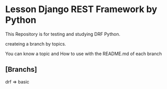# Lesson Django REST Framework by Python

This Repository is for testing and studying DRF Python.

createing a branch by topics.

You can know a topic and How to use with the README.md of each branch

## [Branchs]  
drf => basic 

